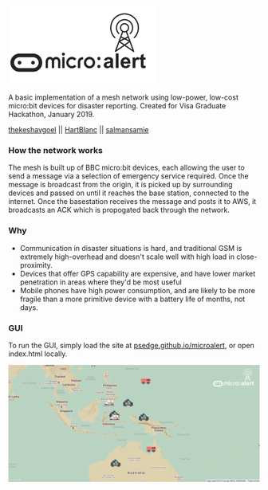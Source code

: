 ![logo](assets/logo.png)

A basic implementation of a mesh network using low-power, low-cost micro:bit devices for disaster reporting. Created for Visa Graduate Hackathon, January 2019.

[thekeshavgoel](https://github.com/thekeshavgoel) || [HartBlanc](https://github.com/HartBlanc) || [salmansamie](https://github.com/salmansamie)

### How the network works

The mesh is built up of BBC micro:bit devices, each allowing the user to send a message via a selection of emergency service required. Once the message is broadcast from the origin, it is picked up by surrounding devices and passed on until it reaches the base station, connected to the internet. Once the basestation receives the message and posts it to AWS, it broadcasts an ACK which is propogated back through the network.

### Why

* Communication in disaster situations is hard, and traditional GSM is extremely high-overhead and doesn't scale well with high load in close-proximity.
* Devices that offer GPS capability are expensive, and have lower market penetration in areas where they'd be most useful
* Mobile phones have high power consumption, and are likely to be more fragile than a more primitive device with a battery life of months, not days.

### GUI

To run the GUI, simply load the site at [psedge.github.io/microalert](https://psedge.github.io/microalert), or open index.html locally.

![GUI](assets/gui.png)
